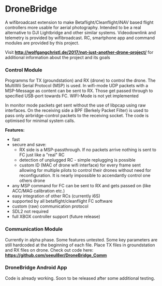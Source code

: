 # DroneBridge

A wifibroadcast extension to make Betaflight/Cleanflight/iNAV based flight controllers more usable for aerial photography. Intended to be a real alternative to DJI Lightbridge and other similar systems. Videodownlink and telemetry is provided by wifibroadcast. RC, smartphone app and command modules are provided by this project.

Visit <b>http://wolfgangchristl.de/2017/not-just-another-drone-project/</b> for additional information about the project and its goals


<h3>Control Module</h3>

Programms for TX (groundstation) and RX (drone) to control the drone. The MultiWii Serial Protocol (MSP) is used. In wifi-mode UDP packets with a MSP-Message as content can be sent to RX. Those get passed through to specified USB-port towards FC. WIFI-Mode is not yet implemented


In monitor mode packets get sent without the use of libpcap using raw interfaces. On the receiving side a BPF (Berkely Packet Filter) is used to pass only airbridge-control packets to the receiving socket. The code is optimised for minimal system calls.

<b>Features:</b>
 - fast
 - secure and save: 
   - RX side is a MSP-passthrough. If no packets arrive nothing is sent to FC just like a "real" RC
   - detection of unplugged RC - simple replugging is possible
   - custom ID (MAC of drone wifi interface) for every frame sent allowing for multiple pilots to control their drones without need   for reconfiguration. It is nearly impossible to accendantly control one others drone 
 - any MSP command for FC can be sent to RX and gets passed on (like ACC/MAG calibration etc.)
 - easy integration of other RCs (currently i6S)
 - supported by all betaflight/cleanflight FC software
 - custom (raw) communication protocol
 - SDL2 not required
 - full XBOX controller support (future release)


<h3>Communication Module</h3>

Currently in alpha phase. Some features untested. Some key parameters are still hardcoded at the beginning of each file. Place TX files in groundstation and RX files on drone.
Check out code here: <b>https://github.com/seeul8er/DroneBridge_Comm</b>


<h3>DroneBridge Android App</h3>

Code is already working. Soon to be released after some additional testing.
